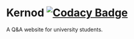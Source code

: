 # Kernod [![Codacy Badge][codacy-link]][codacy-image]

A Q&A website for university students.



 [codacy-link]: https://api.codacy.com/project/badge/Grade/1ee1384df38144f1b1e8cc7c7904268e
 [codacy-image]: https://www.codacy.com/app/sunqingyao19970825/website?utm_source=github.com&amp;utm_medium=referral&amp;utm_content=kernod-team/website&amp;utm_campaign=Badge_Grade
